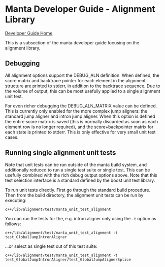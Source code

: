 
# Manta Developer Guide - Alignment Library

[Developer Guide Home](README.md)

This is a subsection of the manta developer guide focusing on the alignment library.

## Debugging

All alignment options support the DEBUG_ALN definition. When defined, the score matrix and backtrace pointer for each element in the
alignment structure are printed to stderr, in addition to the backtrace sequence. Due to the volume of output, this can be
most usefully applied to a single alignment unit test.

For even richer debugging the DEBUG_ALN_MATRIX value can be defined. This is currently only enabled for the more complex jump aligners:
the standard jump aligner and intron jump aligner. When this option is defined the entire score matrix is saved (this is normally discarded
as soon as each element row is no longer required), and the score+backpointer matrix for each state is printed to stderr. This is only
effective for very small unit test cases.

## Running single alignment unit tests

Note that unit tests can be run outside of the manta build system, and additionally reduced to run a single test suite or single test. This
can be usefully combined with the rich debug output options above. Note that this test selection interface is a standard defined by
the boost unit test library.

To run unit tests directly. First go through the standard build procedure. Then from the build directory, the alignment unit tests can be run
by executing:

    c++/lib/alignment/test/manta_unit_test_alignment

You can run the tests for the, e.g. intron aligner only using the `-t` option as follows:

    c++/lib/alignment/test/manta_unit_test_alignment -t test_GlobalJumpIntronAligner

...or select as single test out of this test suite:

    c++/lib/alignment/test/manta_unit_test_alignment -t test_GlobalJumpIntronAligner/test_GlobalJumpAlignerSplice
